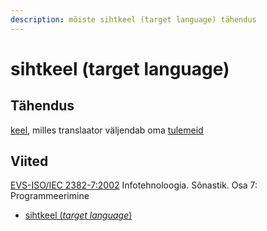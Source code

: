 ```yaml
---
description: mõiste sihtkeel (target language) tähendus
---
```


# sihtkeel (target language)

## Tähendus

[keel](keel-language.md), milles translaator väljendab oma [tulemeid](tulem-result.md)



## Viited

[EVS-ISO/IEC 2382-7:2002](http://www.evs.ee/tooted/evs-iso-iec-2382-7-2002) Infotehnoloogia. Sõnastik. Osa 7: Programmeerimine

* [sihtkeel (_target language_)](https://www.eki.ee/dict/its/index.cgi?Q=D0CEB05F-6C03-1014-88DC-FC5F0DBED45A\&F=GUID\&C01=1\&C02=0\&C10=1)
